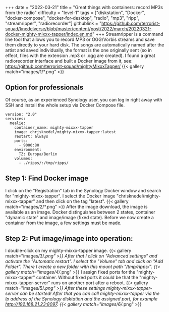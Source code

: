 +++
date = "2022-03-21"
title = "Great things with containers: record MP3s from the radio"
difficulty = "level-1"
tags = ["diskstation", "Docker", "docker-compose", "docker-for-desktop", "radio", "mp3", "ripp", "streamripper", "radiorecorder"]
githublink = "https://github.com/terrorist-squad/knedelverse/blob/master/content/post/2022/march/20220321-docker-mighty-mixxx-tapper/index.en.md"
+++
Streamripper is a command line tool that allows you to record MP3 or OGG/Vorbis streams and save them directly to your hard disk. The songs are automatically named after the artist and saved individually, the format is the one originally sent (so in effect, files with the extension .mp3 or .ogg are created). I found a great radiorecorder interface and built a Docker image from it, see: https://github.com/terrorist-squad/mightyMixxxTapper/
{{< gallery match="images/1/*.png" >}}

## Option for professionals
Of course, as an experienced Synology user, you can log in right away with SSH and install the whole setup via Docker Compose file.
```
version: "2.0"
services:
  mealie:
    container_name: mighty-mixxx-tapper
    image: chrisknedel/mighty-mixxx-tapper:latest
    restart: always
    ports:
      - 9000:80
    environment:
      TZ: Europa/Berlin
    volumes:
      - ./ripps/:/tmp/ripps/

```

## Step 1: Find Docker image
I click on the "Registration" tab in the Synology Docker window and search for "mighty-mixxx-tapper". I select the Docker image "chrisknedel/mighty-mixxx-tapper" and then click on the tag "latest".
{{< gallery match="images/2/*.png" >}}
After the image download, the image is available as an image. Docker distinguishes between 2 states, container "dynamic state" and image/image (fixed state). Before we now create a container from the image, a few settings must be made.
## Step 2: Put image/image into operation:
I double-click on my mighty-mixxx-tapper image.
{{< gallery match="images/3/*.png" >}}
After that I click on "Advanced settings" and activate the "Automatic restart". I select the "Volume" tab and click on "Add Folder". There I create a new folder with this mount path "/tmp/ripps/".
{{< gallery match="images/4/*.png" >}}
I assign fixed ports for the "mighty-mixxx-tapper" container. Without fixed ports it could be that the "mighty-mixxx-tapper-server" runs on another port after a reboot.
{{< gallery match="images/5/*.png" >}}
After these settings mighty-mixxx-tapper-server can be started! After that you can call mighty-mixxx-tapper via the Ip address of the Synology disktation and the assigned port, for example http://192.168.21.23:8097.
{{< gallery match="images/6/*.png" >}}